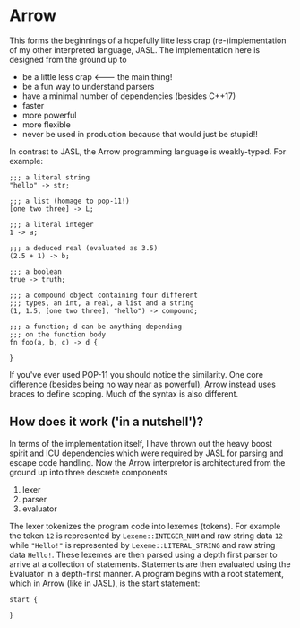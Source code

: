 # Arrow

This forms the beginnings of a hopefully litte less crap (re-)implementation of my other interpreted language, JASL. The implementation here is designed from the ground up to
* be a little less crap <--- the main thing!
* be a fun way to understand parsers
* have a minimal number of dependencies (besides C++17)
* faster
* more powerful
* more flexible
* never be used in production because that would just be stupid!!

In contrast to JASL, the Arrow programming language is weakly-typed. For example:

```
;;; a literal string
"hello" -> str;

;;; a list (homage to pop-11!)
[one two three] -> L;

;;; a literal integer
1 -> a;

;;; a deduced real (evaluated as 3.5)
(2.5 + 1) -> b;

;;; a boolean
true -> truth;

;;; a compound object containing four different
;;; types, an int, a real, a list and a string
(1, 1.5, [one two three], "hello") -> compound;

;;; a function; d can be anything depending
;;; on the function body
fn foo(a, b, c) -> d {

}
```
If you've ever used POP-11 you should notice the similarity. One core difference (besides being no way near as powerful), Arrow instead uses braces to define scoping. Much of the syntax is also different.

## How does it work ('in a nutshell')?

In terms of the implementation itself, I have thrown out the heavy boost spirit and ICU dependencies which were required by JASL for parsing and escape code handling.
Now the Arrow interpretor is architectured from the ground up into three descrete components

1. lexer
2. parser
3. evaluator

The lexer tokenizes the program code into lexemes (tokens). For example the token `12` is represented by `Lexeme::INTEGER_NUM` and
raw string data `12` while `"Hello!"` is represented by `Lexeme::LITERAL_STRING` and raw string data `Hello!`. 
These lexemes are then parsed using a depth first parser to arrive at a collection of statements. Statements are then evaluated using the Evaluator
in a depth-first manner. A program begins with a root statement, which in Arrow (like in JASL), is the start statement:

```
start {

}
```
